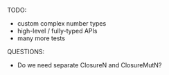 TODO:

 - custom complex number types
 - high-level / fully-typed APIs
 - many more tests

QUESTIONS:

 - Do we need separate ClosureN and ClosureMutN?
